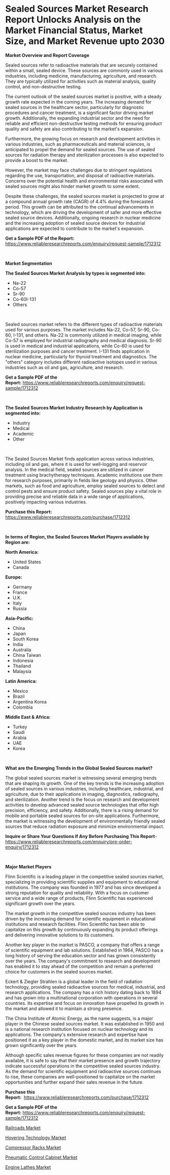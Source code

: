 <p><h1>Sealed Sources Market Research Report Unlocks Analysis on the Market Financial Status, Market Size, and Market Revenue upto 2030</h1></p><p><strong>Market Overview and Report Coverage</strong></p>
<p><p>Sealed sources refer to radioactive materials that are securely contained within a small, sealed device. These sources are commonly used in various industries, including medicine, manufacturing, agriculture, and research. They are typically utilized for activities such as material analysis, quality control, and non-destructive testing.</p><p>The current outlook of the sealed sources market is positive, with a steady growth rate expected in the coming years. The increasing demand for sealed sources in the healthcare sector, particularly for diagnostic procedures and cancer treatment, is a significant factor driving market growth. Additionally, the expanding industrial sector and the need for reliable and efficient non-destructive testing methods for ensuring product quality and safety are also contributing to the market's expansion.</p><p>Furthermore, the growing focus on research and development activities in various industries, such as pharmaceuticals and material sciences, is anticipated to propel the demand for sealed sources. The use of sealed sources for radiation therapy and sterilization processes is also expected to provide a boost to the market.</p><p>However, the market may face challenges due to stringent regulations regarding the use, transportation, and disposal of radioactive materials. Concerns over the potential health and environmental risks associated with sealed sources might also hinder market growth to some extent.</p><p>Despite these challenges, the sealed sources market is projected to grow at a compound annual growth rate (CAGR) of 4.4% during the forecasted period. This growth can be attributed to the continual advancements in technology, which are driving the development of safer and more effective sealed source devices. Additionally, ongoing research in nuclear medicine and the increasing adoption of sealed source devices for industrial applications are expected to contribute to the market's expansion.</p></p>
<p><strong>Get a Sample PDF of the Report:</strong> <a href="https://www.reliableresearchreports.com/enquiry/request-sample/1712312">https://www.reliableresearchreports.com/enquiry/request-sample/1712312</a></p>
<p>&nbsp;</p>
<p><strong>Market Segmentation</strong></p>
<p><strong>The Sealed Sources Market Analysis by types is segmented into:</strong></p>
<p><ul><li>Na-22</li><li>Co-57</li><li>Sr-90</li><li>Co-60I-131</li><li>Others</li></ul></p>
<p>&nbsp;</p>
<p><p>Sealed sources market refers to the different types of radioactive materials used for various purposes. The market includes Na-22, Co-57, Sr-90, Co-60, I-131, and others. Na-22 is commonly utilized in medical imaging, while Co-57 is employed for industrial radiography and medical diagnosis. Sr-90 is used in medical and industrial applications, while Co-60 is used for sterilization purposes and cancer treatment. I-131 finds application in nuclear medicine, particularly for thyroid treatment and diagnostics. The "others" category includes different radioactive isotopes used in various industries such as oil and gas, agriculture, and research.</p></p>
<p><strong>Get a Sample PDF of the Report:</strong>&nbsp;<a href="https://www.reliableresearchreports.com/enquiry/request-sample/1712312">https://www.reliableresearchreports.com/enquiry/request-sample/1712312</a></p>
<p>&nbsp;</p>
<p><strong>The Sealed Sources Market Industry Research by Application is segmented into:</strong></p>
<p><ul><li>Industry</li><li>Medical</li><li>Academic</li><li>Other</li></ul></p>
<p>&nbsp;</p>
<p><p>The Sealed Sources Market finds application across various industries, including oil and gas, where it is used for well-logging and reservoir analysis. In the medical field, sealed sources are utilized in cancer treatment using brachytherapy techniques. Academic institutions use them for research purposes, primarily in fields like geology and physics. Other markets, such as food and agriculture, employ sealed sources to detect and control pests and ensure product safety. Sealed sources play a vital role in providing precise and reliable data in a wide range of applications, positively impacting various industries.</p></p>
<p><strong>Purchase this Report:</strong>&nbsp; <a href="https://www.reliableresearchreports.com/purchase/1712312">https://www.reliableresearchreports.com/purchase/1712312</a></p>
<p>&nbsp;</p>
<p><strong>In terms of Region, the Sealed Sources Market Players available by Region are:</strong></p>
<p>
    <p> <strong> North America: </strong>
        <ul>
            <li>United States</li>
            <li>Canada</li>
        </ul>
        </p> 
    <p> <strong> Europe: </strong>
        <ul>
            <li>Germany</li>
            <li>France</li>
            <li>U.K.</li>
            <li>Italy</li>
            <li>Russia</li>
        </ul>
        </p> 
    <p> <strong> Asia-Pacific: </strong>
        <ul>
            <li>China</li>
            <li>Japan</li>
            <li>South Korea</li>
            <li>India</li>
            <li>Australia</li>
            <li>China Taiwan</li>
            <li>Indonesia</li>
            <li>Thailand</li>
            <li>Malaysia</li>
        </ul>
        </p> 
    <p> <strong> Latin America: </strong>
        <ul>
            <li>Mexico</li>
            <li>Brazil</li>
            <li>Argentina Korea</li>
            <li>Colombia</li>
        </ul>
        </p> 
    <p> <strong> Middle East & Africa: </strong>
        <ul>
            <li>Turkey</li>
            <li>Saudi</li>
            <li>Arabia</li>
            <li>UAE</li>
            <li>Korea</li>
        </ul>
    </p>
    </p>
<p>&nbsp;</p>
<p><strong>What are the Emerging Trends in the Global Sealed Sources market?</strong></p>
<p><p>The global sealed sources market is witnessing several emerging trends that are shaping its growth. One of the key trends is the increasing adoption of sealed sources in various industries, including healthcare, industrial, and agriculture, due to their applications in imaging, diagnostics, radiography, and sterilization. Another trend is the focus on research and development activities to develop advanced sealed source technologies that offer high precision, efficiency, and safety. Additionally, there is a rising demand for mobile and portable sealed sources for on-site applications. Furthermore, the market is witnessing the development of environmentally friendly sealed sources that reduce radiation exposure and minimize environmental impact.</p></p>
<p><strong>Inquire or Share Your Questions If Any Before Purchasing This Report</strong>- <a href="https://www.reliableresearchreports.com/enquiry/pre-order-enquiry/1712312">https://www.reliableresearchreports.com/enquiry/pre-order-enquiry/1712312</a></p>
<p>&nbsp;</p>
<p><strong>Major Market Players</strong></p>
<p><p>Flinn Scientific is a leading player in the competitive sealed sources market, specializing in providing scientific supplies and equipment to educational institutions. The company was founded in 1977 and has since developed a strong reputation for quality and reliability. With a focus on customer service and a wide range of products, Flinn Scientific has experienced significant growth over the years.</p><p>The market growth in the competitive sealed sources industry has been driven by the increasing demand for scientific equipment in educational institutions and research facilities. Flinn Scientific has been able to capitalize on this growth by continuously expanding its product offerings and delivering innovative solutions to its customers.</p><p>Another key player in the market is PASCO, a company that offers a range of scientific equipment and lab solutions. Established in 1964, PASCO has a long history of serving the education sector and has grown consistently over the years. The company's commitment to research and development has enabled it to stay ahead of the competition and remain a preferred choice for customers in the sealed sources market.</p><p>Eckert & Ziegler Strahlen is a global leader in the field of radiation technology, providing sealed radioactive sources for medical, industrial, and research applications. The company has a rich history dating back to 1894 and has grown into a multinational corporation with operations in several countries. Its expertise and focus on innovation have propelled its growth in the market and allowed it to maintain a strong presence.</p><p>The China Institute of Atomic Energy, as the name suggests, is a major player in the Chinese sealed sources market. It was established in 1950 and is a national research institution focused on nuclear technology and its applications. The company's extensive research and expertise have positioned it as a key player in the domestic market, and its market size has grown significantly over the years.</p><p>Although specific sales revenue figures for these companies are not readily available, it is safe to say that their market presence and growth trajectory indicate successful operations in the competitive sealed sources industry. As the demand for scientific equipment and radioactive sources continues to rise, these companies are well-positioned to capitalize on the market opportunities and further expand their sales revenue in the future.</p></p>
<p><strong>Purchase this Report:</strong>&nbsp;&nbsp;<a href="https://www.reliableresearchreports.com/purchase/1712312">https://www.reliableresearchreports.com/purchase/1712312</a></p>
<p></p>
<p><strong>Get a Sample PDF of the Report:</strong>&nbsp;<a href="https://www.reliableresearchreports.com/enquiry/request-sample/1712312">https://www.reliableresearchreports.com/enquiry/request-sample/1712312</a></p>
<p><p><a href="https://medium.com/@klebogdani/railroads-market-size-cagr-trends-2024-2030-ae4354869680">Railroads Market</a></p><p><a href="https://medium.com/@elvirabogdani08/hovering-technology-market-trends-forecast-and-competitive-analysis-to-2030-0e0e992b3e29">Hovering Technology Market</a></p><p><a href="https://medium.com/@loretamusaj85/compressor-racks-nbsp-market-focuses-on-market-share-size-and-projected-forecast-till-2030-9ff07ce135f3">Compressor Racks Market</a></p><p><a href="https://medium.com/@greisdukagjini2014/pneumatic-control-cabinet-market-size-cagr-trends-2024-2030-9fddd0183377">Pneumatic Control Cabinet Market</a></p><p><a href="https://medium.com/@entelaloshi55/engine-lathes-market-exploring-market-share-market-trends-and-future-growth-32ab8d56c3b6">Engine Lathes Market</a></p></p>